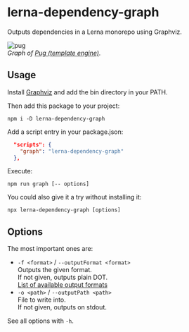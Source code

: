 # lerna-dependency-graph

Outputs dependencies in a Lerna monorepo using Graphviz.

![pug](https://raw.githubusercontent.com/KoltesDigital/lerna-dependency-graph/master/pug.png)  
_Graph of [Pug (template engine)](https://github.com/pugjs/pug)._

## Usage

Install [Graphviz](https://graphviz.gitlab.io/download/) and add the bin directory in your PATH.

Then add this package to your project:

    npm i -D lerna-dependency-graph

Add a script entry in your package.json:

```json
  "scripts": {
    "graph": "lerna-dependency-graph"
  },
```

Execute:

    npm run graph [-- options]

You could also give it a try without installing it:

    npx lerna-dependency-graph [options]

## Options

The most important ones are:

- `-f <format>` / `--outputFormat <format>`  
  Outputs the given format.  
  If not given, outputs plain DOT.  
  [List of available output formats](https://www.graphviz.org/doc/info/output.html)
- `-o <path>` / `--outputPath <path>`  
  File to write into.  
  If not given, outputs on stdout.

See all options with `-h`.
